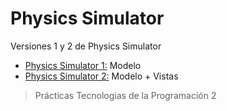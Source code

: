 # **Physics Simulator**
Versiones 1 y 2 de Physics Simulator
- [Physics Simulator 1:](https://github.com/Tuuturuturuu/PhysicsSimulator/tree/main/PhysicsSimulator1) Modelo
- [Physics Simulator 2:](https://github.com/Tuuturuturuu/PhysicsSimulator/tree/main/PhysicsSimulator2) Modelo + Vistas
> Prácticas Tecnologias de la Programación 2
